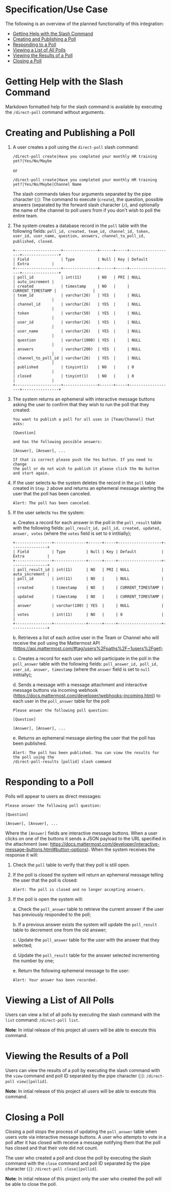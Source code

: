 # Specification/Use Case

The following is an overview of the planned functionality of this integration:

* [Getting Help with the Slash Command](#getting-help-with-the-slash-command)
* [Creating and Publishing a Poll](#creating-and-publishing-a-poll)
* [Responding to a Poll](#responding-to-a-poll)
* [Viewing a List of All Polls](#viewing-a-list-of-all-polls)
* [Viewing the Results of a Poll](#viewing-the-results-of-a-poll)
* [Closing a Poll](#closing-a-poll)

# Getting Help with the Slash Command

Markdown formatted help for the slash command is available by executing the ``/direct-poll`` command without arguments.

# Creating and Publishing a Poll

1. A user creates a poll using the ``direct-poll`` slash command:

   ```
   /direct-poll create|Have you completed your monthly HR training yet?|Yes/No/Maybe
   ```
   or
   ```
   /direct-poll create|Have you completed your monthly HR training yet?|Yes/No/Maybe|Channel Name
   ```
   The slash commands takes four arguments separated by the pipe character (``|``): The command to execute (``create``), the question, possible answers (separated by the forward slash character (``/``), and optionally the name of the channel to poll users from if you don't wish to poll the entire team.

2. The system creates a database record in the ``poll`` table with the following fields: ``poll_id, created, team_id, channel_id, token, user_id, user_name, question, answers, channel_to_poll_id, published, closed``.

   ```
   +--------------------+---------------+------+-----+-------------------+----------------+
   | Field              | Type          | Null | Key | Default           | Extra          |
   +--------------------+---------------+------+-----+-------------------+----------------+
   | poll_id            | int(11)       | NO   | PRI | NULL              | auto_increment |
   | created            | timestamp     | NO   |     | CURRENT_TIMESTAMP |                |
   | team_id            | varchar(26)   | YES  |     | NULL              |                |
   | channel_id         | varchar(26)   | YES  |     | NULL              |                |
   | token              | varchar(50)   | YES  |     | NULL              |                |
   | user_id            | varchar(26)   | YES  |     | NULL              |                |
   | user_name          | varchar(26)   | YES  |     | NULL              |                |
   | question           | varchar(1000) | YES  |     | NULL              |                |
   | answers            | varchar(200)  | YES  |     | NULL              |                |
   | channel_to_poll_id | varchar(26)   | YES  |     | NULL              |                |
   | published          | tinyint(1)    | NO   |     | 0                 |                |
   | closed             | tinyint(1)    | NO   |     | 0                 |                |
   +--------------------+---------------+------+-----+-------------------+----------------+
   ```

3. The system returns an ephemeral with interactive message buttons asking the user to confirm that they wish to run the poll that they created:

   ```
   You want to publish a poll for all uses in [Team/Channel] that asks:
   
   [Question]
   
   and has the following possible answers:
   
   [Answer], [Answer], ...
   
   If that is correct please push the Yes button. If you need to change 
   the poll or do not wish to publish it please click the No button 
   and start again.
   ```
   
4. If the user selects ``No`` the system deletes the record in the ``poll`` table created in ``Step 2`` above and returns an ephemeral message alerting the user that the poll has been canceled.

   ```
   Alert: The poll has been canceled.
   ```

5. If the user selects ``Yes`` the system:

   a. Creates a record for each answer in the poll in the ``poll_result`` table with the following fields: ``poll_result_id, poll_id, created, updated, answer, votes`` (where the ``votes`` field is set to ``0`` intitially);
 
   ```  
   +----------------+--------------+------+-----+-------------------+----------------+
   | Field          | Type         | Null | Key | Default           | Extra          |
   +----------------+--------------+------+-----+-------------------+----------------+
   | poll_result_id | int(11)      | NO   | PRI | NULL              | auto_increment |
   | poll_id        | int(11)      | NO   |     | NULL              |                |
   | created        | timestamp    | NO   |     | CURRENT_TIMESTAMP |                |
   | updated        | timestamp    | NO   |     | CURRENT_TIMESTAMP |                |
   | answer         | varchar(100) | YES  |     | NULL              |                |
   | votes          | int(11)      | NO   |     | 0                 |                |
   +----------------+--------------+------+-----+-------------------+----------------+
   ```
   
   b. Retrieves a list of each active user in the Team or Channel who will receive the poll using the Mattermost API (https://api.mattermost.com/#tag/users%2Fpaths%2F~1users%2Fget);
   
   c. Creates a record for each user who will participate in the poll in the ``poll_answer`` table with the following fields: ``poll_answer_id, poll_id, user_id, answer, timestamp`` (where the ``answer`` field is set to ``null`` intitially);
   
   d. Sends a message with a message attachment and interactive message buttons via incoming webhook (https://docs.mattermost.com/developer/webhooks-incoming.html) to each user in the ``poll_answer`` table for the poll:
   
   ```
   Please answer the following poll question:
   
   [Question]

   [Answer], [Answer], ...
   ```
   
   e. Returns an ephemeral message alerting the user that the poll has been published.

   ```
   Alert: The poll has been published. You can view the results for the poll using the 
   /direct-poll-results [pollid] slash command
   ```

# Responding to a Poll

Polls will appear to users as direct messages:

   ```
   Please answer the following poll question:
   
   [Question]

   [Answer], [Answer], ...
   ```

Where the ``[Answer]`` fields are interactive message buttons. When a user clicks on one of the buttons it sends a JSON payload to the URL specified in the attachment (see: https://docs.mattermost.com/developer/interactive-message-buttons.html#button-options). When the system receives the response it will:

1. Check the ``poll`` table to verify that they poll is still open.

2. If the poll is closed the system will return an ephemeral message telling the user that the poll is closed:

   ```
   Alert: The poll is closed and no longer accepting answers.
   ```

3. If the poll is open the system will:

   a. Check the ``poll_answer`` table to retrieve the current answer if the user has previously responded to the poll;
   
   b. If a previous answer exists the system will update the ``poll_result`` table to decrement one from the old answer;
   
   c. Update the ``poll_answer`` table for the user with the answer that they selected;
   
   d. Update the ``poll_result`` table for the answer selected incrementing the number by one;
   
   e. Return the following ephemeral message to the user:

   ```
   Alert: Your answer has been recorded.
   ```

# Viewing a List of All Polls

Users can view a list of all polls by executing the slash command with the ``list`` command: ``/direct-poll list``.

**Note**: In intial release of this project all users will be able to execute this command.

# Viewing the Results of a Poll

Users can view the results of a poll by executing the slash command with the ``view`` command and poll ID separated by the pipe character (``|``): ``/direct-poll view|[pollid]``.

**Note**: In intial release of this project all users will be able to execute this command.

# Closing a Poll

Closing a poll stops the process of updating the ``poll_answer`` table when users vote via interactive message buttons. A user who attempts to vote in a poll after it has closed with receive a message notifying them that the poll has closed and that their vote did not count.

The user who created a poll and close the poll by executing the slash command with the ``close`` command and poll ID separated by the pipe character (``|``): ``/direct-poll close|[pollid]``.

**Note**: In intial release of this project only the user who created the poll will be able to close the poll.







